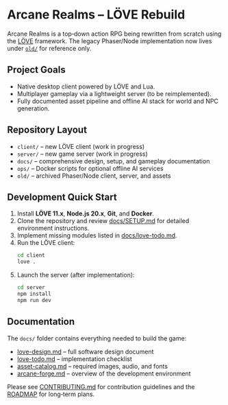 # Arcane Realms – LÖVE Rebuild

Arcane Realms is a top‑down action RPG being rewritten from scratch using the [LÖVE](https://love2d.org/) framework.
The legacy Phaser/Node implementation now lives under [`old/`](old/) for reference only.

## Project Goals
- Native desktop client powered by LÖVE and Lua.
- Multiplayer gameplay via a lightweight server (to be reimplemented).
- Fully documented asset pipeline and offline AI stack for world and NPC generation.

## Repository Layout
- `client/` – new LÖVE client (work in progress)
- `server/` – new game server (work in progress)
- `docs/` – comprehensive design, setup, and gameplay documentation
- `ops/` – Docker scripts for optional offline AI services
- `old/` – archived Phaser/Node client, server, and assets

## Development Quick Start
1. Install **LÖVE 11.x**, **Node.js 20.x**, **Git**, and **Docker**.
2. Clone the repository and review [docs/SETUP.md](docs/SETUP.md) for detailed environment instructions.
3. Implement missing modules listed in [docs/love-todo.md](docs/love-todo.md).
4. Run the LÖVE client:
   ```bash
   cd client
   love .
   ```
5. Launch the server (after implementation):
   ```bash
   cd server
   npm install
   npm run dev
   ```

## Documentation
The `docs/` folder contains everything needed to build the game:
- [love-design.md](docs/love-design.md) – full software design document
- [love-todo.md](docs/love-todo.md) – implementation checklist
- [asset-catalog.md](docs/asset-catalog.md) – required images, audio, and fonts
- [arcane-forge.md](docs/arcane-forge.md) – overview of the development environment

Please see [CONTRIBUTING.md](CONTRIBUTING.md) for contribution guidelines and the
[ROADMAP](docs/ROADMAP.md) for long‑term plans.
